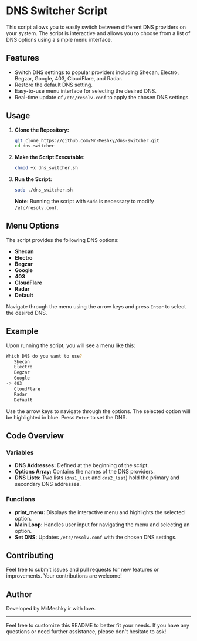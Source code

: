 # DNS Switcher Script

This script allows you to easily switch between different DNS providers on your system. The script is interactive and allows you to choose from a list of DNS options using a simple menu interface.

## Features

- Switch DNS settings to popular providers including Shecan, Electro, Begzar, Google, 403, CloudFlare, and Radar.
- Restore the default DNS setting.
- Easy-to-use menu interface for selecting the desired DNS.
- Real-time update of `/etc/resolv.conf` to apply the chosen DNS settings.

## Usage

1. **Clone the Repository:**

   ```bash
   git clone https://github.com/Mr-Meshky/dns-switcher.git
   cd dns-switcher
   ```

2. **Make the Script Executable:**

   ```bash
   chmod +x dns_switcher.sh
   ```

3. **Run the Script:**

   ```bash
   sudo ./dns_switcher.sh
   ```

   **Note:** Running the script with `sudo` is necessary to modify `/etc/resolv.conf`.

## Menu Options

The script provides the following DNS options:

- **Shecan**
- **Electro**
- **Begzar**
- **Google**
- **403**
- **CloudFlare**
- **Radar**
- **Default**

Navigate through the menu using the arrow keys and press `Enter` to select the desired DNS.

## Example

Upon running the script, you will see a menu like this:

```bash
Which DNS do you want to use?
   Shecan
   Electro
   Begzar
   Google
-> 403
   CloudFlare
   Radar
   Default
```

Use the arrow keys to navigate through the options. The selected option will be highlighted in blue. Press `Enter` to set the DNS.

## Code Overview

### Variables

- **DNS Addresses:** Defined at the beginning of the script.
- **Options Array:** Contains the names of the DNS providers.
- **DNS Lists:** Two lists (`dns1_list` and `dns2_list`) hold the primary and secondary DNS addresses.

### Functions

- **print_menu:** Displays the interactive menu and highlights the selected option.
- **Main Loop:** Handles user input for navigating the menu and selecting an option.
- **Set DNS:** Updates `/etc/resolv.conf` with the chosen DNS settings.

## Contributing

Feel free to submit issues and pull requests for new features or improvements. Your contributions are welcome!

## Author

Developed by MrMeshky.ir with love.

---

Feel free to customize this README to better fit your needs. If you have any questions or need further assistance, please don't hesitate to ask!
